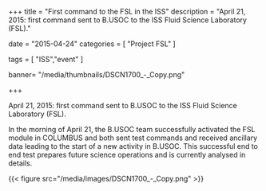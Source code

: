+++
title = "First command to the FSL in the ISS"
description = "April 21, 2015: first command sent to B.USOC to the ISS Fluid Science Laboratory (FSL)."

date = "2015-04-24"
categories = [
   "Project FSL"
]

tags = [
    "ISS","event"
]

banner= "/media/thumbnails/DSCN1700_-_Copy.png"


+++

April 21, 2015: first command sent to B.USOC to the ISS Fluid Science Laboratory (FSL).


In the morning of April 21, the B.USOC team successfully activated the FSL module in COLUMBUS and both sent test commands and received ancillary data leading to the start of a new activity in B.USOC. This successful end to end test prepares future science operations and is currently analysed in details.


{{< figure src="/media/images/DSCN1700_-_Copy.png"  >}}
